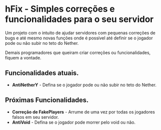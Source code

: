 # hFix - Simples correções e funcionalidades para o seu servidor

Um projeto com o intuito de ajudar servidores com pequenas correções de bugs e até mesmo novas funções onde é possível até definir se o jogador pode ou não subir no teto do Nether.

Demais programadores que queiram criar correções ou funcionalidades, fiquem a vontade.

## Funcionalidades atuais.

* **AntiNetherY** - Defina se o jogador pode ou não subir no teto do Nether.


## Próximas Funcionalidades.

* **Correção de FakePlayers** - Arrume de uma vez por todas os jogadores falsos em seu servidor.
* **AntiVoid** - Defina se o jogador pode morrer pelo void ou não.
